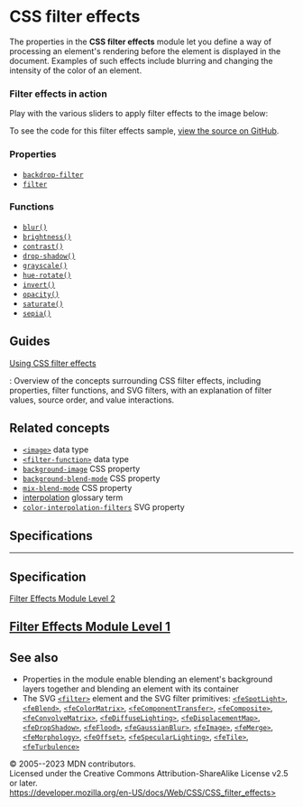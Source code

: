 CSS filter effects
==================

The properties in the **CSS filter effects** module let you define a way
of processing an element\'s rendering before the element is displayed in
the document. Examples of such effects include blurring and changing the
intensity of the color of an element.

### Filter effects in action

Play with the various sliders to apply filter effects to the image
below:

To see the code for this filter effects sample, [view the source on
GitHub](https://github.com/mdn/css-examples/blob/main/modules/filters.html).

### Properties

- [`backdrop-filter`](backdrop-filter.md)
- [`filter`](filter.md)

### Functions

- [`blur()`](blur.md)
- [`brightness()`](brightness.md)
- [`contrast()`](contrast.md)
- [`drop-shadow()`](drop-shadow.md)
- [`grayscale()`](grayscale.md)
- [`hue-rotate()`](hue-rotate.md)
- [`invert()`](invert.md)
- [`opacity()`](_Resources/Markup%20And%20Styling/css/filter-function/opacity.md)
- [`saturate()`](saturate.md)
- [`sepia()`](sepia.md)

Guides
------

[Using CSS filter effects](using_filter_effects.md)

:   Overview of the concepts surrounding CSS filter effects, including
    properties, filter functions, and SVG filters, with an explanation
    of filter values, source order, and value interactions.

Related concepts
----------------

- [`<image>`](_Resources/Markup%20And%20Styling/css/image.md) data type
- [`<filter-function>`](filter-function.md) data type
- [`background-image`](background-image.md) CSS property
- [`background-blend-mode`](background-blend-mode.md) CSS property
- [`mix-blend-mode`](mix-blend-mode.md) CSS property
- [interpolation](https://developer.mozilla.org/en-US/docs/Glossary/Interpolation)
    glossary term
- [`color-interpolation-filters`](https://developer.mozilla.org/en-US/docs/Web/SVG/Attribute/color-interpolation-filters)
    SVG property

Specifications
--------------

  -----------------------------------------------------------------------

Specification
  -----------------------------------------------------------------------

  [Filter Effects Module Level 2\
  ](https://drafts.fxtf.org/filter-effects-2/)

[Filter Effects Module Level 1\
  ](https://drafts.fxtf.org/filter-effects-1/)
  -----------------------------------------------------------------------

See also
--------

- Properties in the [](css_compositing_and_blending.md) module enable blending an
    element\'s background layers together and blending an element with
    its container
- The SVG
    [`<filter>`](https://developer.mozilla.org/en-US/docs/Web/SVG/Element/filter)
    element and the SVG filter primitives:
    [`<feSpotLight>`](https://developer.mozilla.org/en-US/docs/Web/SVG/Element/feSpotLight),
    [`<feBlend>`](https://developer.mozilla.org/en-US/docs/Web/SVG/Element/feBlend),
    [`<feColorMatrix>`](https://developer.mozilla.org/en-US/docs/Web/SVG/Element/feColorMatrix),
    [`<feComponentTransfer>`](https://developer.mozilla.org/en-US/docs/Web/SVG/Element/feComponentTransfer),
    [`<feComposite>`](https://developer.mozilla.org/en-US/docs/Web/SVG/Element/feComposite),
    [`<feConvolveMatrix>`](https://developer.mozilla.org/en-US/docs/Web/SVG/Element/feConvolveMatrix),
    [`<feDiffuseLighting>`](https://developer.mozilla.org/en-US/docs/Web/SVG/Element/feDiffuseLighting),
    [`<feDisplacementMap>`](https://developer.mozilla.org/en-US/docs/Web/SVG/Element/feDisplacementMap),
    [`<feDropShadow>`](https://developer.mozilla.org/en-US/docs/Web/SVG/Element/feDropShadow),
    [`<feFlood>`](https://developer.mozilla.org/en-US/docs/Web/SVG/Element/feFlood),
    [`<feGaussianBlur>`](https://developer.mozilla.org/en-US/docs/Web/SVG/Element/feGaussianBlur),
    [`<feImage>`](https://developer.mozilla.org/en-US/docs/Web/SVG/Element/feImage),
    [`<feMerge>`](https://developer.mozilla.org/en-US/docs/Web/SVG/Element/feMerge),
    [`<feMorphology>`](https://developer.mozilla.org/en-US/docs/Web/SVG/Element/feMorphology),
    [`<feOffset>`](https://developer.mozilla.org/en-US/docs/Web/SVG/Element/feOffset),
    [`<feSpecularLighting>`](https://developer.mozilla.org/en-US/docs/Web/SVG/Element/feSpecularLighting),
    [`<feTile>`](https://developer.mozilla.org/en-US/docs/Web/SVG/Element/feTile),
    [`<feTurbulence>`](https://developer.mozilla.org/en-US/docs/Web/SVG/Element/feTurbulence)

© 2005--2023 MDN contributors.\
Licensed under the Creative Commons Attribution-ShareAlike License v2.5
or later.\
https://developer.mozilla.org/en-US/docs/Web/CSS/CSS_filter_effects>
